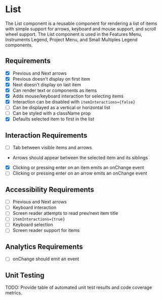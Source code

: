 # List

The List component is a reusable component for rendering a list of items with
simple support for arrows, keyboard and mouse support, and scroll wheel support.
The List component is used in the Features Menu, Instruments Legend, Project Menu,
and Small Multiples Legend components.

## Requirements

* [x] Previous and Next arrows
 * [x] Previous doesn't display on first item
 * [x] Next doesn't display on last item
* [x] Can render text or components as items
* [x] Adds mouse/keyboard interaction for selecting items
 * [x] Interaction can be disabled with `itemInteractions={false}`
* [ ] Can be displayed as a vertical or horizontal list
* [ ] Can be styled with a className prop
* [x] Defaults selected item to first in the list

## Interaction Requirements

* [ ] Tab between visible items and arrows
 * Arrows should appear between the selected item and its siblings
* [x] Clicking or pressing enter on an item emits an onChange event
* [ ] Clicking or pressing enter on an arrow emits an onChange event

## Accessibility Requirements

* [ ] Previous and Next arrows
 * [ ] Keyboard interaction
 * [ ] Screen reader attempts to read prev/next item title
* [ ] `itemInteractions={true}`
 * [ ] Keyboard selection
 * [ ] Screen reader support for items

## Analytics Requirements

* [ ] onChange should emit an event

## Unit Testing

TODO: Provide table of automated unit test results and code coverage metrics.
